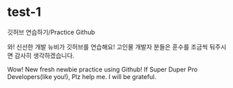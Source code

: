 # test-1
깃허브 연습하기/Practice Github

와! 신선한 개발 뉴비가 깃허브를 연습해요!
고인물 개발자 분들은 훈수를 조금씩 둬주시면 감사히 생각하겠습니다.

Wow! New fresh newbie practice using Github!
If Super Duper Pro Developers(like you!), Plz help me. I will be grateful.
